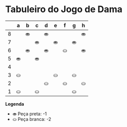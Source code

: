 # Tabuleiro do Jogo de Dama

|   | a | b | c | d | e | f | g | h |
|---|---|---|---|---|---|---|---|---|
| 8 |   | ⛂ |   | ⛂ |   |   |   | ⛂ |
| 7 |  |   | ⛂ |   | ⛂ |   |  ⛂|   |
| 6 |   |  ⛂ |   | ⛂ |   | ⛀ |   | ⛂ |
| 5 | ⛂ |   | ⛂  |   |   |   |   |   |
| 4 |   |   |   |   |   |   |   |   |
| 3 | ⛀ |   |   |   | ⛀ |   | ⛀ |   |
| 2 |   |   |   | ⛀ |   | ⛀ |   | ⛀ |
| 1 | ⛀ |   | ⛀ |   |   |   | ⛀ |   |

**Legenda**

- ⛂ Peça preta:  -1
- ⛀ Peça branca: -2